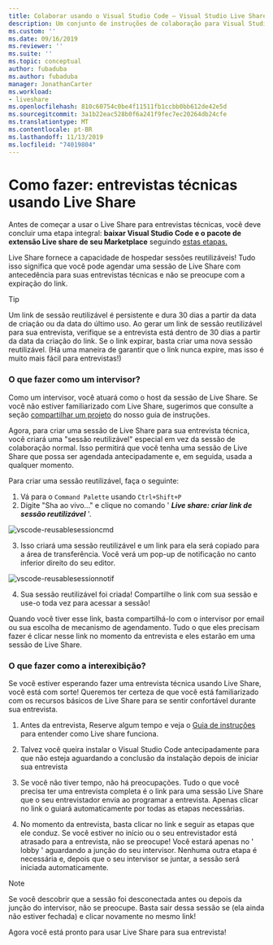 ```yaml
---
title: Colaborar usando o Visual Studio Code – Visual Studio Live Share | Microsoft Docs
description: Um conjunto de instruções de colaboração para Visual Studio Code e Live Share.
ms.custom: ''
ms.date: 09/16/2019
ms.reviewer: ''
ms.suite: ''
ms.topic: conceptual
author: fubaduba
ms.author: fubaduba
manager: JonathanCarter
ms.workload:
- liveshare
ms.openlocfilehash: 810c60754c0be4f11511fb1ccbb0bb612de42e5d
ms.sourcegitcommit: 3a1b22eac528b0f6a241f9fec7ec20264db24cfe
ms.translationtype: MT
ms.contentlocale: pt-BR
ms.lasthandoff: 11/13/2019
ms.locfileid: "74019804"
---
```

<!--
Copyright © Microsoft Corporation
All rights reserved.
Creative Commons Attribution 4.0 License (International): https://creativecommons.org/licenses/by/4.0/legalcode
-->

# <a name="how-to-do-technical-interviews-using-live-share"></a>Como fazer: entrevistas técnicas usando Live Share

Antes de começar a usar o Live Share para entrevistas técnicas, você deve concluir uma etapa integral: **baixar Visual Studio Code e o pacote de extensão Live share de seu Marketplace** seguindo [estas etapas.](../use/vscode.md)

Live Share fornece a capacidade de hospedar sessões reutilizáveis! Tudo isso significa que você pode agendar uma sessão de Live Share com antecedência para suas entrevistas técnicas e não se preocupe com a expiração do link.

> [!TIP] 
>Um link de sessão reutilizável é persistente e dura 30 dias a partir da data de criação ou da data do último uso. Ao gerar um link de sessão reutilizável para sua entrevista, verifique se a entrevista está dentro de 30 dias a partir da data da criação do link. Se o link expirar, basta criar uma nova sessão reutilizável. (Há uma maneira de garantir que o link nunca expire, mas isso é muito mais fácil para entrevistas!)

### <a name="what-to-do-as-an-interviewer"></a>**O que fazer como um intervisor?**

Como um intervisor, você atuará como o host da sessão de Live Share. Se você não estiver familiarizado com Live Share, sugerimos que consulte a seção [compartilhar um projeto](../use/vscode.md) do nosso guia de instruções.

Agora, para criar uma sessão de Live Share para sua entrevista técnica, você criará uma "sessão reutilizável" especial em vez da sessão de colaboração normal. Isso permitirá que você tenha uma sessão de Live Share que possa ser agendada antecipadamente e, em seguida, usada a qualquer momento.

Para criar uma sessão reutilizável, faça o seguinte:

1. Vá para o `Command Palette` usando `Ctrl+Shift+P`
1. Digite "Sha ao vivo..." e clique no comando ' **_Live share: criar link de sessão reutilizável_** '.

![vscode-reusablesessioncmd](../media/vscode-cmdpalette-createreusablelink.png)

3. Isso criará uma sessão reutilizável e um link para ela será copiado para a área de transferência. Você verá um pop-up de notificação no canto inferior direito do seu editor.

![vscode-reusablesessionnotif](../media/vscode-notification-resuablesession.png)

4. Sua sessão reutilizável foi criada! Compartilhe o link com sua sessão e use-o toda vez para acessar a sessão!

Quando você tiver esse link, basta compartilhá-lo com o intervisor por email ou sua escolha de mecanismo de agendamento. Tudo o que eles precisam fazer é clicar nesse link no momento da entrevista e eles estarão em uma sessão de Live Share. 

### <a name="what-to-do-as-the-interviewee"></a>**O que fazer como a interexibição?**

Se você estiver esperando fazer uma entrevista técnica usando Live Share, você está com sorte! Queremos ter certeza de que você está familiarizado com os recursos básicos de Live Share para se sentir confortável durante sua entrevista.

1. Antes da entrevista, Reserve algum tempo e veja o [Guia de instruções](../use/vscode.md) para entender como Live share funciona.

1. Talvez você queira instalar o Visual Studio Code antecipadamente para que não esteja aguardando a conclusão da instalação depois de iniciar sua entrevista

1. Se você não tiver tempo, não há preocupações. Tudo o que você precisa ter uma entrevista completa é o link para uma sessão Live Share que o seu entrevistador envia ao programar a entrevista. Apenas clicar no link o guiará automaticamente por todas as etapas necessárias.

1. No momento da entrevista, basta clicar no link e seguir as etapas que ele conduz. Se você estiver no início ou o seu entrevistador está atrasado para a entrevista, não se preocupe! Você estará apenas no ' lobby ' aguardando a junção do seu intervisor. Nenhuma outra etapa é necessária e, depois que o seu intervisor se juntar, a sessão será iniciada automaticamente.

>[!NOTE]
>Se você descobrir que a sessão foi desconectada antes ou depois da junção do intervisor, não se preocupe. Basta sair dessa sessão se (ela ainda não estiver fechada) e clicar novamente no mesmo link!

Agora você está pronto para usar Live Share para sua entrevista! 
